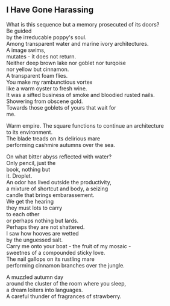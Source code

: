 I Have Gone Harassing
---------------------
What is this sequence but a memory prosecuted of its doors?  
Be guided  
by the irreducable poppy's soul.  
Among transparent water and marine ivory architectures.  
A image swims,  
mutates - it does not return.  
Neither deep brown lake nor goblet nor turqoise  
nor yellow but cinnamon.  
A transparent foam flies.  
You make my rambunctious vortex  
like a warm oyster to fresh wine.  
It was a sifted business of smoke and bloodied rusted nails.  
Showering from obscene gold.  
Towards those goblets of yours that wait for  
me.  
  
Warm empire. The square functions to continue an architecture  
to its environment.  
The blade treads on its delirious mare  
performing cashmire autumns over the sea.  
  
On what bitter abyss reflected with water?  
Only pencil, just the  
book, nothing but  
it. Droplet.  
An odor has lived outside the productivity,  
a mixture of shortcut and body, a seizing  
candle that brings embarassement.  
We get the hearing  
they must lots to carry  
to each other  
or perhaps nothing but lards.  
Perhaps they are not shattered.  
I saw how hooves are wetted  
by the unguessed salt.  
Carry me onto your boat - the fruit of my mosaic -  
sweetnes of a compounded sticky love.  
The nail gallops on its rustling mare  
performing cinnamon branches over the jungle.  
  
A muzzled autumn day  
around the cluster of the room where you sleep,  
a dream loiters into languages.  
A careful thunder of fragrances of strawberry.  
